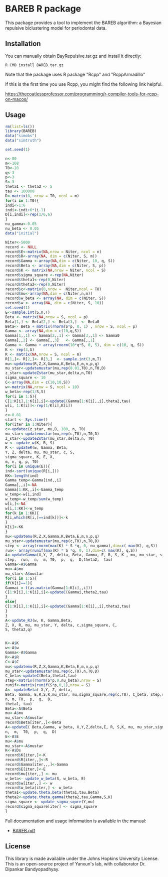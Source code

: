 # BAREB R package

This package provides a tool to implement the BAREB algorithm: a Bayesian repulsive biclustering model for periodontal data. 

## Installation


You can manually obtain BayRepulsive.tar.gz and install it directly:

```
R CMD install BAREB.tar.gz
```

Note that the package uses R package "Rcpp" and "RcppArmadillo"

If this is the first time you use Rcpp, you might find the following link helpful.

https://thecoatlessprofessor.com/programming/r-compiler-tools-for-rcpp-on-macos/

## Usage

```R
rm(list=ls())
library(BAREB)
data("simobs")
data("simtruth")

set.seed(1)

n<-80
m<-168
T0<-28
q<-3
p<-3
S<-3
theta1 <- theta2 <- 5
tau <- 100000
D<-matrix(0, nrow = T0, ncol = m)
for(i in 1:T0){
indi<-1:6
indi<-indi+6*(i-1)
D[i,indi]<-rep(1/6,6)
}
nu_gamma<-0.05
nu_beta <- 0.05
data("initial")

Niter<-5000
record <- NULL
record$E<-matrix(NA,nrow = Niter, ncol = n)
record$R<-array(NA, dim = c(Niter, S, m))
record$Gamma <-array(NA,dim = c(Niter, 10, q, S))
record$Beta <- array(NA,dim = c(Niter, S, p))
record$K <- matrix(NA,nrow = Niter, ncol = S)
record$sigma_square <-rep(NA,Niter)
record$theta1<-rep(0,Niter)
record$theta2<-rep(0,Niter)
record$c<-matrix(0,nrow =  Niter,ncol = T0)
record$mu<-array(NA,dim = c(Niter,n,m))
record$w_beta <- array(NA, dim = c(Niter, S))
record$w <- array(NA, dim = c(Niter, S, 10))
set.seed(1)
E<-sample.int(S,n,T)
Beta <- matrix(NA,nrow = S, ncol = p)
Beta[1,] <- Beta[2,] <- Beta[3,]  <- Beta0
Beta<- Beta + matrix(rnorm(S*p, 0, 1) , nrow = S, ncol = p)
Gamma <- array(NA,dim = c(10,q,S))
Gamma[1,,1] <- Gamma[2,,1] <- Gamma[3,,1] <- Gamma0
Gamma[,,2] <- Gamma[,,3]   <- Gamma[,,1]
Gamma <- Gamma + array(rnorm(10*q*S, 0, 5), dim = c(10, q, S))
K <- rep(3,S)
R <- matrix(NA,nrow = S, ncol = m)
R[1,]<- R[2,]<- R[3,]  <- sample.int(3,m,T)
mu<-updatemu(R,Z,X,Gamma,K,Beta,E,m,n,p,q)
mu_star<-updatemustar(mu,rep(0.01,T0),n,T0,D)
z_star<-updateZstar(mu_star,delta,n,T0)
sigma_square <- 10
C<-array(NA,dim = c(10,10,S))
w<-matrix(NA,nrow = S, ncol = 10)
w_beta<-rep(1/S,S)
for(i in 1:S){
C[1:K[i],1:K[i],i]<-updateC(Gamma[1:K[i],,i],theta2,tau)
w[i, 1:K[i]]<-rep(1/K[i],K[i])
}
c<-0.01
start <- Sys.time()
for(iter in 1:Niter){
c<-updatec(z_star, mu,D, 100, n, T0)
mu_star<-updatemustar(mu,rep(c,T0),n,T0,D)
z_star<-updateZstar(mu_star,delta,n, T0)
w <- update_w(K, R, S)
R <- updateR(w, Gamma, Beta,
Y, Z, delta, mu, mu_star, c, S,
sigma_square, K, E, X,
m, n, q, p, T0)
for(i in unique(E)){
ind<-sort(unique(R[i,]))
KK<-length(ind)
Gamma_temp<-Gamma[ind,,i]
Gamma[,,i]<-NA
Gamma[1:KK,,i]<-Gamma_temp
w_temp<-w[i,ind]
w_temp<-w_temp/sum(w_temp)
w[i,]<-NA
w[i,1:KK]<-w_temp
for(k in 1:KK){
R[i,which(R[i,]==ind[k])]<-k
}
K[i]<-KK
}
mu<-updatemu(R,Z,X,Gamma,K,Beta,E,m,n,p,q)
mu_star<-updatemustar(mu,rep(c,T0),n,T0,D)
step <- array(rnorm(max(K) * S *q, 0, nu_gamma),dim=c( max(K), q,S))
run<- array(runif(max(K) * S *q, 0, 1),dim=c( max(K), q,S))
A<-updateGamma(X,Y, Z, delta, Beta, Gamma, E, R, S, K , mu, mu_star, sigma_square, rep(c,T0),
step,  run,  n,  m, T0,  p,  q,  D,theta2,  tau)
Gamma<-A$Gamma
mu<-A$mu
mu_star<-A$mustar
for(i in 1:S){
if(K[i]==1){
Gammai = t(as.matrix(Gamma[1:K[i],,i]))
C[1:K[i],1:K[i],i]<-updateC(Gammai,theta2,tau)
}
else{
C[1:K[i],1:K[i],i]<-updateC(Gamma[1:K[i],,i],theta2,tau)
}
}
A<-update_RJ(w, K, Gamma,Beta,
Z, X, R, mu, mu_star, Y, delta, c,sigma_square, C,
S, theta2,q)


K<-A$K
w<-A$w
Gamma<-A$Gamma
R<-A$R
C<-A$C
mu<-updatemu(R,Z,X,Gamma,K,Beta,E,m,n,p,q)
mu_star<-updatemustar(mu,rep(c,T0),n,T0,D)
C_beta<-updateC(Beta,theta1,tau)
step<-matrix(rnorm(S*p,0,nu_beta),nrow = S)
runif<-matrix(runif(S*p,0,1),nrow = S)
A<- updateBeta( X,Y, Z, delta,
Beta, Gamma, E,R,S,K,mu_star, mu,sigma_square,rep(c,T0), C_beta, step,runif,
n, m, T0,  p,  q,  D,
theta1, tau)
Beta<-A$Beta
mu<-A$mu
mu_star<-A$mustar
record$Beta[iter,,]<-Beta
A<-updateE( Beta,Gamma, w_beta, X,Y,Z,delta,E, R, S,K, mu, mu_star,sigma_square,rep(c,T0),
n,  m,  T0,  p,  q,  D)
E<-A$E
mu<-A$mu
mu_star<-A$mustar
K<-A$Ds
record$K[iter,]<-K
record$R[iter,,]<-R
record$Gamma[iter,,,]<-Gamma
record$E[iter,]<-E
record$mu[iter,,] <- mu
w_beta<- update_w_beta(S, w_beta, E)
record$w[iter,,] <- w
record$w_beta[iter,] <- w_beta
theta1<-update.theta.beta(theta1,tau,Beta)
theta2<-update.theta.gamma(theta2,tau,Gamma,S,K)
sigma_square <- update_sigma_squre(Y,mu)
record$sigma_square[iter] <- sigma_square
}


```

Full documentation and usage information is available in the manual:

* [BAREB.pdf](https://github.com/bruce1995/BAREB/blob/master/BAREB.pdf)


## License

This library is made available under the Johns Hopkins University License. This is an open-source project of Yanxun's lab, with collaborator Dr. Dipankar Bandyopadhyay.
